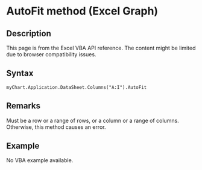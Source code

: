 # AutoFit method (Excel Graph)

## Description
This page is from the Excel VBA API reference. The content might be limited due to browser compatibility issues.

## Syntax
```vba
myChart.Application.DataSheet.Columns("A:I").AutoFit
```

## Remarks
Must be a row or a range of rows, or a column or a range of columns. Otherwise, this method causes an error.

## Example
No VBA example available.
